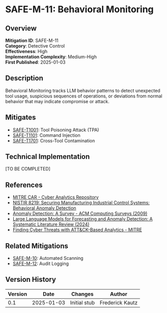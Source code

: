# SAFE-M-11: Behavioral Monitoring

## Overview
**Mitigation ID**: SAFE-M-11  
**Category**: Detective Control  
**Effectiveness**: High  
**Implementation Complexity**: Medium-High  
**First Published**: 2025-01-03

## Description
Behavioral Monitoring tracks LLM behavior patterns to detect unexpected tool usage, suspicious sequences of operations, or deviations from normal behavior that may indicate compromise or attack.

## Mitigates
- [SAFE-T1001](../../techniques/SAFE-T1001/README.md): Tool Poisoning Attack (TPA)
- [SAFE-T1101](../../techniques/SAFE-T1101/README.md): Command Injection
- [SAFE-T1701](../../techniques/SAFE-T1701/README.md): Cross-Tool Contamination

## Technical Implementation
[TO BE COMPLETED]

## References
- [MITRE CAR - Cyber Analytics Repository](https://car.mitre.org/)
- [NISTIR 8219: Securing Manufacturing Industrial Control Systems: Behavioral Anomaly Detection](https://csrc.nist.gov/publications/detail/nistir/8219/final)
- [Anomaly Detection: A Survey - ACM Computing Surveys (2009)](https://dl.acm.org/doi/10.1145/1541880.1541882)
- [Large Language Models for Forecasting and Anomaly Detection: A Systematic Literature Review (2024)](https://arxiv.org/abs/2402.10350)
- [Finding Cyber Threats with ATT&CK-Based Analytics - MITRE](https://www.mitre.org/publications/technical-papers/finding-cyber-threats-with-attck-based-analytics)

## Related Mitigations
- [SAFE-M-10](../SAFE-M-10/README.md): Automated Scanning
- [SAFE-M-12](../SAFE-M-12/README.md): Audit Logging

## Version History
| Version | Date | Changes | Author |
|---------|------|---------|--------|
| 0.1 | 2025-01-03 | Initial stub | Frederick Kautz |